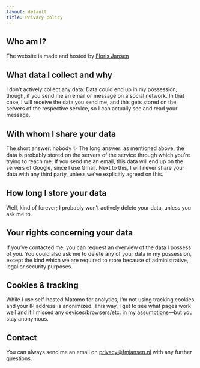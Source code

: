 ```yaml
---
layout: default
title: Privacy policy
---
```


<main class="page" id="site-content">

## Who am I?
The website is made and hosted by [Floris Jansen](https://fmjansen.com)

## What data I collect and why
I don’t actively collect any data. Data could end up in my possession, though, if you send me an email or message on a social network. In that case, I will receive the data you send me, and this gets stored on the servers of the respective service, so I can actually see and read your message.

## With whom I share your data
The short answer: nobody ✨ The long answer: as mentioned above, the data is probably stored on the servers of the service through which you’re trying to reach me. If you send me an email, this data will end up on the servers of Google, since I use Gmail. Next to this, I will never share your data with any third party, unless we’ve explicitly agreed on this.

## How long I store your data
Well, kind of forever; I probably won’t actively delete your data, unless you ask me to.

## Your rights concerning your data
If you’ve contacted me, you can request an overview of the data I possess of you. You could also ask me to delete any of your data in my possession, except the kind which we are required to store because of administrative, legal or security purposes.

## Cookies & tracking
While I use self-hosted Matomo for analytics, I’m not using tracking cookies and your IP address is anonimized. This way, I get to see what pages work well and if I missed any devices/browsers/etc. in my assumptions—but you stay anonymous.

## Contact
You can always send me an email on privacy@fmjansen.nl with any further questions.

</main>
